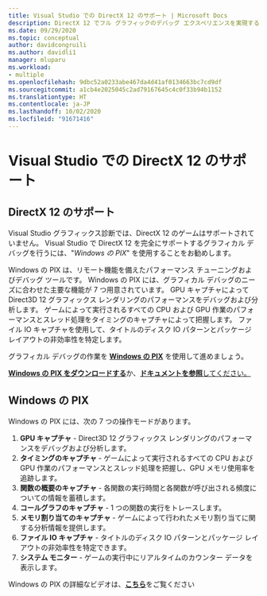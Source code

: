 ```yaml
---
title: Visual Studio での DirectX 12 のサポート | Microsoft Docs
description: DirectX 12 でフル グラフィックのデバッグ エクスペリエンスを実現するには、Windows の PIX を使用することをお勧めします
ms.date: 09/29/2020
ms.topic: conceptual
author: davidcongruili
ms.author: davidli1
manager: mluparu
ms.workload:
- multiple
ms.openlocfilehash: 9dbc52a0233abe467da4d41af0134663bc7cd9df
ms.sourcegitcommit: a1cb4e2025045c2ad79167645c4c0f33b94b1152
ms.translationtype: HT
ms.contentlocale: ja-JP
ms.lasthandoff: 10/02/2020
ms.locfileid: "91671416"
---
```

# <a name="directx-12-support-in-visual-studio"></a>Visual Studio での DirectX 12 のサポート

## <a name="directx-12-support"></a>DirectX 12 のサポート

Visual Studio グラフィックス診断では、DirectX 12 のゲームはサポートされていません。 Visual Studio で DirectX 12 を完全にサポートするグラフィカル デバッグを行うには、"*Windows の PIX*" を使用することをお勧めします。 

Windows の PIX は、リモート機能を備えたパフォーマンス チューニングおよびデバッグ ツールです。 Windows の PIX には、グラフィカル デバッグのニーズに合わせた主要な機能が 7 つ用意されています。 GPU キャプチャによって Direct3D 12 グラフィックス レンダリングのパフォーマンスをデバッグおよび分析します。 ゲームによって実行されるすべての CPU および GPU 作業のパフォーマンスとスレッド処理をタイミングのキャプチャによって把握します。 ファイル IO キャプチャを使用して、タイトルのディスク IO パターンとパッケージ レイアウトの非効率性を特定します。

グラフィカル デバッグの作業を [**Windows の PIX**](https://aka.ms/PIXonWindows) を使用して進めましょう。

[**Windows の PIX をダウンロードする**](https://aka.ms/downloadPIX)か、[**ドキュメントを参照**してください。](https://devblogs.microsoft.com/pix/documentation/)

## <a name="pix-on-windows"></a>Windows の PIX

Windows の PIX には、次の 7 つの操作モードがあります。
1. **GPU キャプチャ** - Direct3D 12 グラフィックス レンダリングのパフォーマンスをデバッグおよび分析します。
2. **タイミングのキャプチャ** - ゲームによって実行されるすべての CPU および GPU 作業のパフォーマンスとスレッド処理を把握し、GPU メモリ使用率を追跡します。
3. **関数の概要のキャプチャ** - 各関数の実行時間と各関数が呼び出される頻度についての情報を蓄積します。
4. **コールグラフのキャプチャ** - 1 つの関数の実行をトレースします。
5. **メモリ割り当てのキャプチャ** - ゲームによって行われたメモリ割り当てに関する分析情報を提供します。
6. **ファイル IO キャプチャ** - タイトルのディスク IO パターンとパッケージ レイアウトの非効率性を特定できます。
7. **システム モニター** - ゲームの実行中にリアルタイムのカウンター データを表示します。

Windows の PIX の詳細なビデオは、[**こちら**](https://www.youtube.com/playlist?list=PLeHvwXyqearWuPPxh6T03iwX-McPG5LkB)をご覧ください
